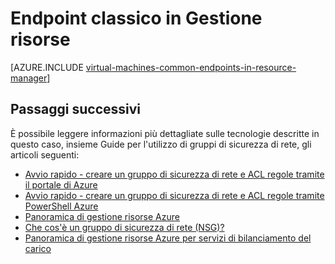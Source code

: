 <properties
   pageTitle="Endpoint classico in Gestione risorse | Microsoft Azure"
   description="Capire come endpoint dal modello di distribuzione classica sono ora implementato in Gestione risorse usando le regole di gruppi di sicurezza di rete e ACL"
   services="virtual-machines-windows"
   documentationCenter=""
   authors="iainfoulds"
   manager="timlt"
   editor=""/>

<tags
   ms.service="virtual-machines-windows"
   ms.devlang="na"
   ms.topic="article"
   ms.tgt_pltfrm="vm-windows"
   ms.workload="infrastructure-services"
   ms.date="10/27/2016"
   ms.author="iainfou"/>

# <a name="classic-endpoints-in-resource-manager"></a>Endpoint classico in Gestione risorse
[AZURE.INCLUDE [virtual-machines-common-endpoints-in-resource-manager](../../includes/virtual-machines-common-endpoints-in-resource-manager.md)]

## <a name="next-steps"></a>Passaggi successivi
È possibile leggere informazioni più dettagliate sulle tecnologie descritte in questo caso, insieme Guide per l'utilizzo di gruppi di sicurezza di rete, gli articoli seguenti:

- [Avvio rapido - creare un gruppo di sicurezza di rete e ACL regole tramite il portale di Azure](virtual-machines-windows-nsg-quickstart-portal.md)  
- [Avvio rapido - creare un gruppo di sicurezza di rete e ACL regole tramite PowerShell Azure](virtual-machines-windows-nsg-quickstart-powershell.md)  
- [Panoramica di gestione risorse Azure](../azure-resource-manager/resource-group-overview.md)  
- [Che cos'è un gruppo di sicurezza di rete (NSG)?](../virtual-network/virtual-networks-nsg.md)  
- [Panoramica di gestione risorse Azure per servizi di bilanciamento del carico](../load-balancer/load-balancer-arm.md) 